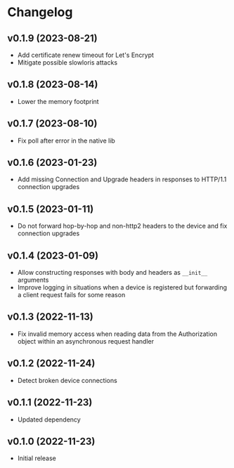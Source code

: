 # Changelog

## v0.1.9 (2023-08-21)

* Add certificate renew timeout for Let's Encrypt
* Mitigate possible slowloris attacks

## v0.1.8 (2023-08-14)

* Lower the memory footprint

## v0.1.7 (2023-08-10)

* Fix poll after error in the native lib

## v0.1.6 (2023-01-23)

* Add missing Connection and Upgrade headers in responses to HTTP/1.1
  connection upgrades

## v0.1.5 (2023-01-11)

* Do not forward hop-by-hop and non-http2 headers to the device and fix
  connection upgrades

## v0.1.4 (2023-01-09)

* Allow constructing responses with body and headers as `__init__` arguments
* Improve logging in situations when a device is registered but forwarding a
  client request fails for some reason

## v0.1.3 (2022-11-13)

* Fix invalid memory access when reading data from the Authorization object
  within an asynchronous request handler

## v0.1.2 (2022-11-24)

* Detect broken device connections

## v0.1.1 (2022-11-23)

* Updated dependency

## v0.1.0 (2022-11-23)

* Initial release
